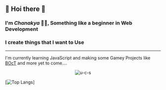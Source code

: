 ## 👋 Hoi there 👋
### I'm *Chanakya* 👦🏻, Something like a beginner in Web Development
### I create things that I want to Use
---
I'm currently learning JavaScript and making some Gamey Projects like [BOcT](https://the-boct.github.io/) and more yet to come....

<p align="center"><img src="https://github-readme-stats.vercel.app/api?username=u-c-s&theme=radical&hide=prs" alt="u-c-s" /></p>

[![Top Langs](https://github-readme-stats.vercel.app/api/top-langs/?username=U-C-S&layout=compact)]
